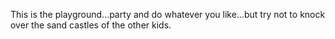 This is the playground...party and do whatever you like...but try not to knock over the sand castles of the other kids.